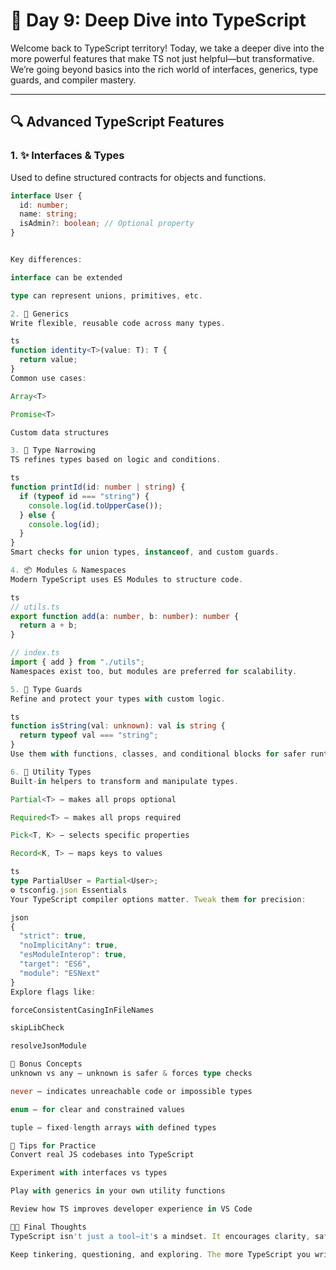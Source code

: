# 📘 Day 9: Deep Dive into TypeScript

Welcome back to TypeScript territory! Today, we take a deeper dive into the more powerful features that make TS not just helpful—but transformative. We’re going beyond basics into the rich world of interfaces, generics, type guards, and compiler mastery.

---

## 🔍 Advanced TypeScript Features

### 1. ✨ Interfaces & Types

Used to define structured contracts for objects and functions.

```ts
interface User {
  id: number;
  name: string;
  isAdmin?: boolean; // Optional property
}


Key differences:

interface can be extended

type can represent unions, primitives, etc.

2. 🧬 Generics
Write flexible, reusable code across many types.

ts
function identity<T>(value: T): T {
  return value;
}
Common use cases:

Array<T>

Promise<T>

Custom data structures

3. 🧠 Type Narrowing
TS refines types based on logic and conditions.

ts
function printId(id: number | string) {
  if (typeof id === "string") {
    console.log(id.toUpperCase());
  } else {
    console.log(id);
  }
}
Smart checks for union types, instanceof, and custom guards.

4. 📦 Modules & Namespaces
Modern TypeScript uses ES Modules to structure code.

ts
// utils.ts
export function add(a: number, b: number): number {
  return a + b;
}

// index.ts
import { add } from "./utils";
Namespaces exist too, but modules are preferred for scalability.

5. 🦺 Type Guards
Refine and protect your types with custom logic.

ts
function isString(val: unknown): val is string {
  return typeof val === "string";
}
Use them with functions, classes, and conditional blocks for safer runtime code.

6. 🧱 Utility Types
Built-in helpers to transform and manipulate types.

Partial<T> — makes all props optional

Required<T> — makes all props required

Pick<T, K> — selects specific properties

Record<K, T> — maps keys to values

ts
type PartialUser = Partial<User>;
⚙️ tsconfig.json Essentials
Your TypeScript compiler options matter. Tweak them for precision:

json
{
  "strict": true,
  "noImplicitAny": true,
  "esModuleInterop": true,
  "target": "ES6",
  "module": "ESNext"
}
Explore flags like:

forceConsistentCasingInFileNames

skipLibCheck

resolveJsonModule

🧪 Bonus Concepts
unknown vs any — unknown is safer & forces type checks

never — indicates unreachable code or impossible types

enum — for clear and constrained values

tuple — fixed-length arrays with defined types

🎯 Tips for Practice
Convert real JS codebases into TypeScript

Experiment with interfaces vs types

Play with generics in your own utility functions

Review how TS improves developer experience in VS Code

👨‍🔧 Final Thoughts
TypeScript isn't just a tool—it's a mindset. It encourages clarity, safety, and forward-thinking architecture.

Keep tinkering, questioning, and exploring. The more TypeScript you write, the more patterns you’ll discover.